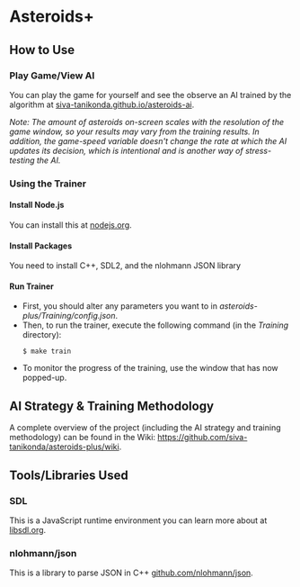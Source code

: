 # Asteroids+
## How to Use
### Play Game/View AI
You can play the game for yourself and see the observe an AI trained by the algorithm at [siva-tanikonda.github.io/asteroids-ai](https://siva-tanikonda.github.io/asteroids-ai/).

*Note: The amount of asteroids on-screen scales with the resolution of the game window, so your results may vary from the training results. In addition, the game-speed variable doesn't change the rate at which the AI updates its decision, which is intentional and is another way of stress-testing the AI.*
### Using the Trainer
#### Install Node.js
You can install this at [nodejs.org](https://nodejs.org/).
#### Install Packages
You need to install C++, SDL2, and the nlohmann JSON library
#### Run Trainer
* First, you should alter any parameters you want to in *asteroids-plus/Training/config.json*.
* Then, to run the trainer, execute the following command (in the *Training* directory):
  ```
  $ make train
  ```
* To monitor the progress of the training, use the window that has now popped-up.

## AI Strategy & Training Methodology
A complete overview of the project (including the AI strategy and training methodology) can be found in the Wiki: https://github.com/siva-tanikonda/asteroids-plus/wiki.

## Tools/Libraries Used
### SDL
This is a JavaScript runtime environment you can learn more about at [libsdl.org](https://www.libsdl.org/).
### nlohmann/json
This is a library to parse JSON in C++ [github.com/nlohmann/json](https://github.com/nlohmann/json/).
